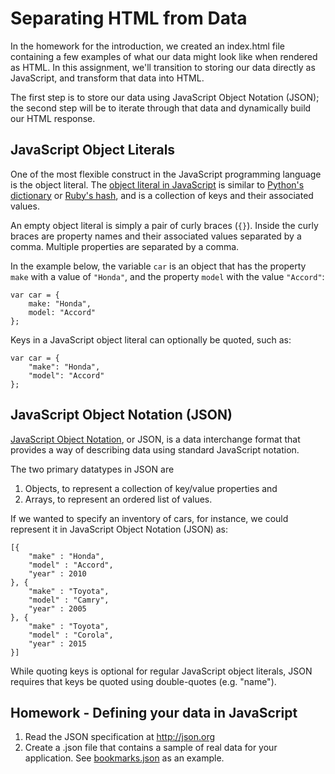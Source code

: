 Separating HTML from Data
=========================
In the homework for the introduction, we created an index.html file containing a few examples of what our data might look like when rendered as HTML. In this assignment, we'll transition to storing our data directly as JavaScript, and transform that data into HTML.

The first step is to store our data using JavaScript Object Notation (JSON); the second step will be to iterate through that data and dynamically build our HTML response.

JavaScript Object Literals
--------------------------
One of the most flexible construct in the JavaScript programming language is the object literal. The [object literal in JavaScript] is similar to [Python's dictionary] or [Ruby's hash], and is a collection of keys and their associated values.

An empty object literal is simply a pair of curly braces (`{}`). Inside the curly braces are property names and their associated values separated by a comma. Multiple properties are separated by a comma.

In the example below, the variable `car` is an object that has the property `make` with a value of `"Honda"`, and the property `model` with the value `"Accord"`:

    var car = {
        make: "Honda",
        model: "Accord"
    };

Keys in a JavaScript object literal can optionally be quoted, such as:

    var car = {
        "make": "Honda",
        "model": "Accord"
    };

JavaScript Object Notation (JSON)
---------------------------------
[JavaScript Object Notation], or JSON, is a data interchange format that provides a way of describing data using standard JavaScript notation.

The two primary datatypes in JSON are

1. Objects, to represent a collection of key/value properties and
2. Arrays, to represent an ordered list of values.

If we wanted to specify an inventory of cars, for instance, we could represent it in JavaScript Object Notation (JSON) as:

    [{
        "make" : "Honda",
        "model" : "Accord",
        "year" : 2010
    }, {
        "make" : "Toyota",
        "model" : "Camry",
        "year" : 2005
    }, {
        "make" : "Toyota",
        "model" : "Corola",
        "year" : 2015
    }]

While quoting keys is optional for regular JavaScript object literals, JSON requires that keys be quoted using double-quotes (e.g. "name").

Homework - Defining your data in JavaScript
-------------------------------------------
1. Read the JSON specification at http://json.org
2. Create a .json file that contains a sample of real data for your application. See [bookmarks.json](bookmarks.json) as an example.


[Object literal in JavaScript]: https://developer.mozilla.org/en-US/docs/Web/JavaScript/Guide/Values,_variables,_and_literals#Object_literals
[Python's dictionary]: http://www.tutorialspoint.com/python/python_dictionary.htm
[Ruby's hash]:http://www.ruby-doc.org/core-2.1.2/Hash.html
[JavaScript Object Notation]: http://json.org/